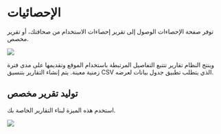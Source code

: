# الإحصائيات

توفر صفحة الإحصاءات الوصول إلى تقرير إحصاءات الاستخدام من صحافتك، أو تقرير مخصص.

![](./assets/StatisticsOMP.png)

وينتج النظام تقارير تتتبع التفاصيل المرتبطة باستخدام الموقع وتقديمها على مدى فترة زمنية معينة. يتم إنشاء التقارير بتنسيق CSV الذي يتطلب تطبيق جدول بيانات لعرضه.

## توليد تقرير مخصص

استخدم هذه الميزة لبناء التقارير الخاصة بك.

![](./assets/ReportGeneratorOMP.png)

